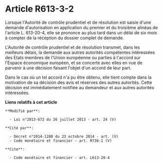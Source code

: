 # Article R613-3-2

Lorsque l'Autorité de contrôle prudentiel et de résolution est saisie d'une demande d'autorisation en application du premier
et du troisième alinéas de l'article L. 613-20-4, elle se prononce au plus tard dans un délai de six mois à compter de la
réception du dossier complet de demande. 

L'Autorité de contrôle prudentiel et de résolution transmet, dans les meilleurs délais, la demande aux autres autorités
compétentes intéressées des Etats membres de l'Union européenne ou parties à l'accord sur l'Espace économique européen, et se
concerte avec elles en vue de parvenir à une décision faisant l'objet d'un accord de leur part. 

Dans le cas où un tel accord n'a pu être obtenu, elle tient compte dans la motivation de sa décision des avis et réserves des
autres autorités. Cette décision est immédiatement notifiée au demandeur et aux autres autorités intéressées.

**Liens relatifs à cet article**

	**Modifié par**:

	  - Loi n°2013-672 du 26 juillet 2013 - art. 24 (V)

	**Cité par**:

	  - Décret n°2014-1280 du 23 octobre 2014 - art. (V)
	  - Code monétaire et financier - art. R736-1 (V)

	**Cite**:

	  - Code monétaire et financier - art. L613-20-4
